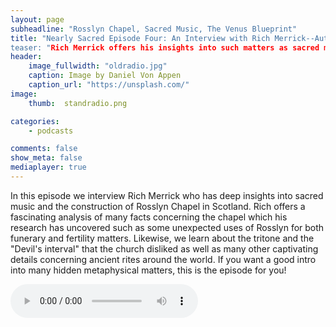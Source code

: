 ```yaml
---
layout: page
subheadline: "Rosslyn Chapel, Sacred Music, The Venus Blueprint"
title: "Nearly Sacred Episode Four: An Interview with Rich Merrick--Author of the Venus Blueprint
teaser: "Rich Merrick offers his insights into such matters as sacred music and the construction of Rosslyn Chapel in Scotland."
header:
    image_fullwidth: "oldradio.jpg"
    caption: Image by Daniel Von Appen
    caption_url: "https://unsplash.com/"
image:
    thumb:  standradio.png

categories:
    - podcasts

comments: false
show_meta: false
mediaplayer: true
---
```



In this episode we interview Rich Merrick who has deep insights into sacred music and the construction of Rosslyn Chapel in Scotland. Rich offers a fascinating 
analysis of many facts concerning the chapel which his research has uncovered such as some unexpected uses of Rosslyn for both funerary and fertility matters. 
Likewise, we learn about the tritone and the "Devil's interval" that the church disliked as well as many other captivating details concerning ancient rites around the 
world. If you want a good intro into many hidden metaphysical matters, this is the episode for you! 


<audio src="https://archive.org/details/NearlySacred/NearlySacredEpisode4.mp3" type="audio/mp3" controls="controls"></audio>

